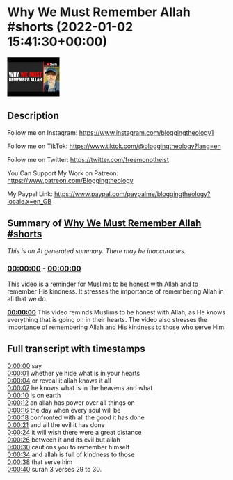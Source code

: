 # Why We Must Remember Allah #shorts (2022-01-02 15:41:30+00:00)

![alt Why We Must Remember Allah #shorts](lrScKt0PxKc.jpg "Why We Must Remember Allah #shorts")

## Description

Follow me on Instagram:
https://www.instagram.com/bloggingtheology1

Follow me on TikTok:
https://www.tiktok.com/@bloggingtheology?lang=en

Follow me on Twitter:
https://twitter.com/freemonotheist

You Can Support My Work on Patreon:
https://www.patreon.com/Bloggingtheology

My Paypal Link: 
https://www.paypal.com/paypalme/bloggingtheology?locale.x=en_GB

## Summary of [Why We Must Remember Allah #shorts](https://www.youtube.com/watch?v=lrScKt0PxKc)


*This is an AI generated summary. There may be inaccuracies. [](/)*

### [00:00:00](https://www.youtube.com/watch?v=lrScKt0PxKc&t=0) - [00:00:00](https://www.youtube.com/watch?v=lrScKt0PxKc&t=0)

This video is a reminder for Muslims to be honest with Allah and to remember His kindness. It stresses the importance of remembering Allah in all that we do.

**[00:00:00](https://www.youtube.com/watch?v=lrScKt0PxKc&t=0)** This video reminds Muslims to be honest with Allah, as He knows everything that is going on in their hearts. The video also stresses the importance of remembering Allah and His kindness to those who serve Him.

## Full transcript with timestamps

[0:00:00](https://youtu.be/lrScKt0PxKc?t=0) say  
[0:00:01](https://youtu.be/lrScKt0PxKc?t=1) whether ye hide what is in your hearts  
[0:00:04](https://youtu.be/lrScKt0PxKc?t=4) or reveal it allah knows it all  
[0:00:07](https://youtu.be/lrScKt0PxKc?t=7) he knows what is in the heavens and what  
[0:00:10](https://youtu.be/lrScKt0PxKc?t=10) is on earth  
[0:00:12](https://youtu.be/lrScKt0PxKc?t=12) an allah has power over all things on  
[0:00:16](https://youtu.be/lrScKt0PxKc?t=16) the day when every soul will be  
[0:00:18](https://youtu.be/lrScKt0PxKc?t=18) confronted with all the good it has done  
[0:00:21](https://youtu.be/lrScKt0PxKc?t=21) and all the evil it has done  
[0:00:24](https://youtu.be/lrScKt0PxKc?t=24) it will wish there were a great distance  
[0:00:26](https://youtu.be/lrScKt0PxKc?t=26) between it and its evil but allah  
[0:00:30](https://youtu.be/lrScKt0PxKc?t=30) cautions you to remember himself  
[0:00:34](https://youtu.be/lrScKt0PxKc?t=34) and allah is full of kindness to those  
[0:00:38](https://youtu.be/lrScKt0PxKc?t=38) that serve him  
[0:00:40](https://youtu.be/lrScKt0PxKc?t=40) surah 3 verses 29 to 30.  
